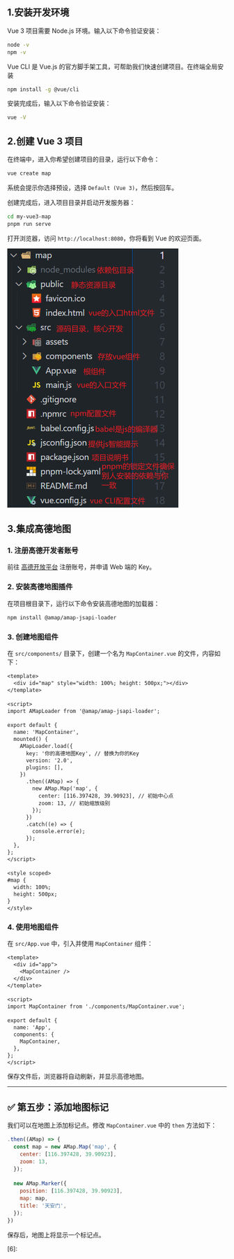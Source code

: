 ## 1.安装开发环境

Vue 3 项目需要 Node.js 环境。输入以下命令验证安装：

```bash
node -v
npm -v
```

Vue CLI 是 Vue.js 的官方脚手架工具，可帮助我们快速创建项目。在终端全局安装

```bash
npm install -g @vue/cli
```

安装完成后，输入以下命令验证安装：

```bash
vue -V
```



## 2.创建 Vue 3 项目

在终端中，进入你希望创建项目的目录，运行以下命令：

```bash
vue create map
```

系统会提示你选择预设，选择 `Default (Vue 3)`，然后按回车。

创建完成后，进入项目目录并启动开发服务器：

```bash
cd my-vue3-map
pnpm run serve
```

打开浏览器，访问 `http://localhost:8080`，你将看到 Vue 的欢迎页面。

![image-20250509143017885](./README.assets/image-20250509143017885.png)



## 3.集成高德地图

### 1. 注册高德开发者账号

前往 [高德开放平台](https://lbs.amap.com/) 注册账号，并申请 Web 端的 Key。

### 2. 安装高德地图插件

在项目根目录下，运行以下命令安装高德地图的加载器：

```bash
npm install @amap/amap-jsapi-loader
```

### 3. 创建地图组件

在 `src/components/` 目录下，创建一个名为 `MapContainer.vue` 的文件，内容如下：

```vue
<template>
  <div id="map" style="width: 100%; height: 500px;"></div>
</template>

<script>
import AMapLoader from '@amap/amap-jsapi-loader';

export default {
  name: 'MapContainer',
  mounted() {
    AMapLoader.load({
      key: '你的高德地图Key', // 替换为你的Key
      version: '2.0',
      plugins: [],
    })
      .then((AMap) => {
        new AMap.Map('map', {
          center: [116.397428, 39.90923], // 初始中心点
          zoom: 13, // 初始缩放级别
        });
      })
      .catch((e) => {
        console.error(e);
      });
  },
};
</script>

<style scoped>
#map {
  width: 100%;
  height: 500px;
}
</style>
```

### 4. 使用地图组件

在 `src/App.vue` 中，引入并使用 `MapContainer` 组件：

```vue
<template>
  <div id="app">
    <MapContainer />
  </div>
</template>

<script>
import MapContainer from './components/MapContainer.vue';

export default {
  name: 'App',
  components: {
    MapContainer,
  },
};
</script>
```

保存文件后，浏览器将自动刷新，并显示高德地图。

---

## ✅ 第五步：添加地图标记

我们可以在地图上添加标记点。修改 `MapContainer.vue` 中的 `then` 方法如下：

```javascript
.then((AMap) => {
  const map = new AMap.Map('map', {
    center: [116.397428, 39.90923],
    zoom: 13,
  });

  new AMap.Marker({
    position: [116.397428, 39.90923],
    map: map,
    title: '天安门',
  });
})
```

保存后，地图上将显示一个标记点。

[6]: 
